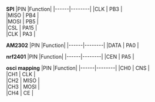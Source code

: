 **SPI**
|PIN   |Function|
|------|--------|
|CLK   |  PB3   |  
|MISO  |  PB4   |  
|MOSI  |  PB5   |  
|CSL   |  PA15   |  
|CLK   |  PA3   |  

**AM2302**
|PIN   |Function|
|------|--------|
|DATA  |  PA0   |  

**nrf2401**
|PIN   |Function|
|------|--------|
|CEN   |  PA5   |  


**osci mapping**
|PIN   |Function|
|------|--------|
|CH0   |  CNS   |  
|CH1   |  CLK   |  
|CH2   |  MISO  |  
|CH3   |  MOSI  |  
|CH4   |  CE    |  
